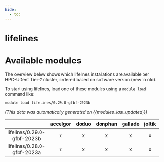 ```yaml
---
hide:
  - toc
---
```


lifelines
=========

# Available modules


The overview below shows which lifelines installations are available per HPC-UGent Tier-2 cluster, ordered based on software version (new to old).

To start using lifelines, load one of these modules using a `module load` command like:

```shell
module load lifelines/0.29.0-gfbf-2023b
```

*(This data was automatically generated on {{modules_last_updated}})*  

| |accelgor|doduo|donphan|gallade|joltik|litleo|shinx|
| :---: | :---: | :---: | :---: | :---: | :---: | :---: | :---: |
|lifelines/0.29.0-gfbf-2023b|x|x|x|x|x|x|x|
|lifelines/0.28.0-gfbf-2023a|x|x|x|x|x|x|x|
